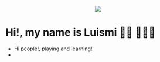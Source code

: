 <div id="header" align="center">
  <img src="https://media.giphy.com/media/4XXo8A7CIW1lZGgdhm/giphy.gif"/>
</div>

# Hi!, my name is Luismi 💁🏻 👨🏻‍💻 

- Hi people!, playing and learning!
- 

<!---
LuismiBaro/LuismiBaro is a ✨ special ✨ repository because its `README.md` (this file) appears on your GitHub profile.
You can click the Preview link to take a look at your changes.
--->
